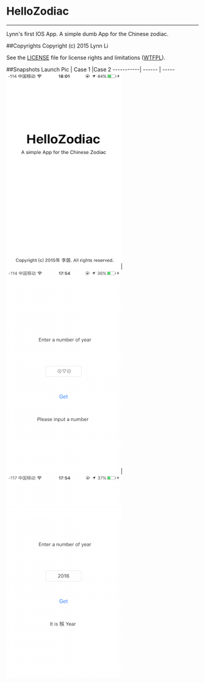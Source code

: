 # HelloZodiac
***
Lynn's first IOS App. A simple dumb App for the Chinese zodiac.

##Copyrights
Copyright (c) 2015 Lynn Li

See the [LICENSE](LICENSE.txt "LICENSE.txt") file for license rights and limitations ([WTFPL](http://www.wtfpl.net "official site")).

##Snapshots
Launch Pic | Case 1 |Case 2 
-----------| ------ | -----
![Pic](snapshots/launchPic.png "launch Pic")|![Pic](snapshots/case2.png "case 2")|![Pic](snapshots/case1.png "case 1")